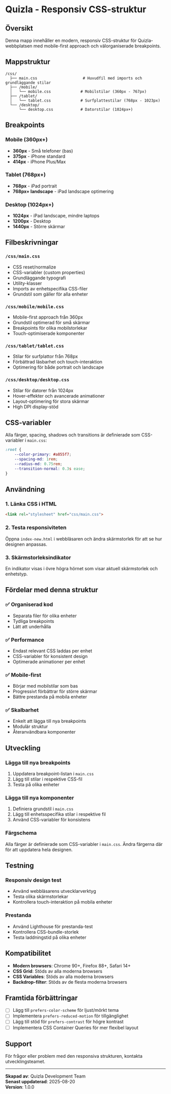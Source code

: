 # Quizla - Responsiv CSS-struktur

## Översikt

Denna mapp innehåller en modern, responsiv CSS-struktur för Quizla-webbplatsen med mobile-first approach och välorganiserade breakpoints.

## Mappstruktur

```
/css/
  ├── main.css                    # Huvudfil med imports och grundläggande stilar
  ├── /mobile/
  │   └── mobile.css             # Mobilstilar (360px - 767px)
  ├── /tablet/
  │   └── tablet.css             # Surfplattestilar (768px - 1023px)
  └── /desktop/
      └── desktop.css            # Datorstilar (1024px+)
```

## Breakpoints

### Mobile (360px+)
- **360px** - Små telefoner (bas)
- **375px** - iPhone standard
- **414px** - iPhone Plus/Max

### Tablet (768px+)
- **768px** - iPad portrait
- **768px+ landscape** - iPad landscape optimering

### Desktop (1024px+)
- **1024px** - iPad landscape, mindre laptops
- **1200px** - Desktop
- **1440px** - Större skärmar

## Filbeskrivningar

### `/css/main.css`
- CSS reset/normalize
- CSS-variabler (custom properties)
- Grundläggande typografi
- Utility-klasser
- Imports av enhetspecifika CSS-filer
- Grundstil som gäller för alla enheter

### `/css/mobile/mobile.css`
- Mobile-first approach från 360px
- Grundstil optimerad för små skärmar
- Breakpoints för olika mobilstorlekar
- Touch-optimiserade komponenter

### `/css/tablet/tablet.css`
- Stilar för surfplattor från 768px
- Förbättrad läsbarhet och touch-interaktion
- Optimering för både portrait och landscape

### `/css/desktop/desktop.css`
- Stilar för datorer från 1024px
- Hover-effekter och avancerade animationer
- Layout-optimering för stora skärmar
- High DPI display-stöd

## CSS-variabler

Alla färger, spacing, shadows och transitions är definierade som CSS-variabler i `main.css`:

```css
:root {
    --color-primary: #a855f7;
    --spacing-md: 1rem;
    --radius-md: 0.75rem;
    --transition-normal: 0.3s ease;
}
```

## Användning

### 1. Länka CSS i HTML
```html
<link rel="stylesheet" href="css/main.css">
```

### 2. Testa responsiviteten
Öppna `index-new.html` i webbläsaren och ändra skärmstorlek för att se hur designen anpassas.

### 3. Skärmstorleksindikator
En indikator visas i övre högra hörnet som visar aktuell skärmstorlek och enhetstyp.

## Fördelar med denna struktur

### ✅ **Organiserad kod**
- Separata filer för olika enheter
- Tydliga breakpoints
- Lätt att underhålla

### ✅ **Performance**
- Endast relevant CSS laddas per enhet
- CSS-variabler för konsistent design
- Optimerade animationer per enhet

### ✅ **Mobile-first**
- Börjar med mobilstilar som bas
- Progressivt förbättrar för större skärmar
- Bättre prestanda på mobila enheter

### ✅ **Skalbarhet**
- Enkelt att lägga till nya breakpoints
- Modulär struktur
- Återanvändbara komponenter

## Utveckling

### Lägga till nya breakpoints
1. Uppdatera breakpoint-listan i `main.css`
2. Lägg till stilar i respektive CSS-fil
3. Testa på olika enheter

### Lägga till nya komponenter
1. Definiera grundstil i `main.css`
2. Lägg till enhetsspecifika stilar i respektive fil
3. Använd CSS-variabler för konsistens

### Färgschema
Alla färger är definierade som CSS-variabler i `main.css`. Ändra färgerna där för att uppdatera hela designen.

## Testning

### Responsiv design test
- Använd webbläsarens utvecklarverktyg
- Testa olika skärmstorlekar
- Kontrollera touch-interaktion på mobila enheter

### Prestanda
- Använd Lighthouse för prestanda-test
- Kontrollera CSS-bundle-storlek
- Testa laddningstid på olika enheter

## Kompatibilitet

- **Modern browsers**: Chrome 90+, Firefox 88+, Safari 14+
- **CSS Grid**: Stöds av alla moderna browsers
- **CSS Variables**: Stöds av alla moderna browsers
- **Backdrop-filter**: Stöds av de flesta moderna browsers

## Framtida förbättringar

- [ ] Lägg till `prefers-color-scheme` för ljust/mörkt tema
- [ ] Implementera `prefers-reduced-motion` för tillgänglighet
- [ ] Lägg till stöd för `prefers-contrast` för högre kontrast
- [ ] Implementera CSS Container Queries för mer flexibel layout

## Support

För frågor eller problem med den responsiva strukturen, kontakta utvecklingsteamet.

---

**Skapad av**: Quizla Development Team  
**Senast uppdaterad**: 2025-08-20  
**Version**: 1.0.0

